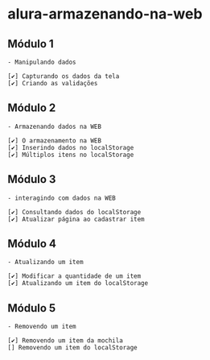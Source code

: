 # alura-armazenando-na-web

## Módulo 1

    - Manipulando dados

    [✔️] Capturando os dados da tela
    [✔️] Criando as validações

## Módulo 2

    - Armazenando dados na WEB

    [✔️] O armazenamento na WEB
    [✔️] Inserindo dados no localStorage
    [✔️] Múltiplos itens no localStorage

## Módulo 3

    - interagindo com dados na WEB

    [✔️] Consultando dados do localStorage
    [✔️] Atualizar página ao cadastrar item

## Módulo 4

    - Atualizando um item

    [✔️] Modificar a quantidade de um item
    [✔️] Atualizando um item do localStorage

## Módulo 5

    - Removendo um item

    [✔️] Removendo um item da mochila
    [] Removendo um item do localStorage
